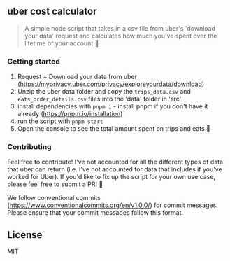 ## uber cost calculator

> A simple node script that takes in a csv file from uber's 'download your data' request and calculates how much you've spent over the lifetime of your account 🙈


### Getting started

1. Request + Download your data from uber (https://myprivacy.uber.com/privacy/exploreyourdata/download)
2. Unzip the uber data folder and copy the `trips_data.csv` and `eats_order_details.csv` files into the 'data' folder in 'src'
3. install dependencies with `pnpm i` - install pnpm if you don't have it already (https://pnpm.io/installation)
4. run the script with `pnpm start`
5. Open the console to see the total amount spent on trips and eats 🙈

### Contributing
Feel free to contribute! I've not accounted for all the different types of data that uber can return (i.e. I've not accounted for data that includes if you've worked for Uber). If you'd like to fix up the script for your own use case, please feel free to submit a PR! 🙌

We follow conventional commits (https://www.conventionalcommits.org/en/v1.0.0/) for commit messages. Please ensure that your commit messages follow this format.

## License
MIT
